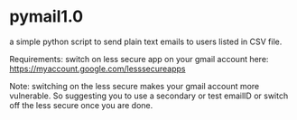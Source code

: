 # pymail1.0
a simple python script to send plain text emails to users listed in CSV file.

Requirements:
switch on less secure app on your gmail account here: https://myaccount.google.com/lesssecureapps
  
  Note: switching on the less secure makes your gmail account more vulnerable. So suggesting you to use a secondary or test emailID or
        switch off the less secure once you are done. 
